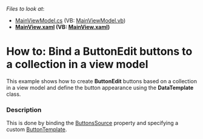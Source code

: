 <!-- default file list -->
*Files to look at*:

* [MainViewModel.cs](./CS/DXSample/ViewModels/MainViewModel.cs) (VB: [MainViewModel.vb](./VB/DXSample/ViewModels/MainViewModel.vb))
* **[MainView.xaml](./CS/DXSample/Views/MainView.xaml) (VB: [MainView.xaml](./VB/DXSample/Views/MainView.xaml))**
<!-- default file list end -->
# How to: Bind a ButtonEdit buttons to a collection in a view model


<p>This example shows how to create <strong>ButtonEdit</strong> buttons based on a collection in a view model and define the button appearance using the <strong>DataTemplate</strong> class.</p>


<h3>Description</h3>

This is done by binding the <a href="https://documentation.devexpress.com/WPF/DevExpressXpfEditorsButtonEdit_ButtonsSourcetopic.aspx">ButtonsSource</a> property and specifying a custom <a href="https://documentation.devexpress.com/WPF/DevExpressXpfEditorsButtonEdit_ButtonTemplatetopic.aspx">ButtonTemplate</a>.

<br/>


